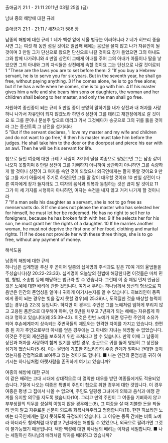 출애굽기 21:1 - 21:11 
2011년 03월 25일 (금)

남녀 종의 해방에 대한 규례



출애굽기 21:1 - 21:11 / 새찬송가 586 장


남종의 해방에 대한 규례
1 네가 백성 앞에 세울 법규는 이러하니라 2 네가 히브리 종을 사면 그는 여섯 해 동안 섬길 것이요 일곱째 해에는 몸값을 물지 않고 나가 자유인이 될 것이며 3 만일 그가 단신으로 왔으면 단신으로 나갈 것이요 장가 들었으면 그의 아내도 그와 함께 나가려니와 4 만일 상전이 그에게 아내를 주어 그의 아내가 아들이나 딸을 낳았으면 그의 아내와 그의 자식들은 상전에게 속할 것이요 그는 단신으로 나갈 것이로되  
1 "These are the laws you are to set before them: 2 "If you buy a Hebrew servant, he is to serve you for six years. But in the seventh year, he shall go free, without paying anything. 3 If he comes alone, he is to go free alone; but if he has a wife when he comes, she is to go with him. 4 If his master gives him a wife and she bears him sons or daughters, the woman and her children shall belong to her master, and only the man shall go free. 

자원하여 종신종이 되는 규례
5 만일 종이 분명히 말하기를 내가 상전과 내 처자를 사랑하니 나가서 자유인이 되지 않겠노라 하면 6 상전이 그를 데리고 재판장에게로 갈 것이요 또 그를 문이나 문설주 앞으로 데리고 가서 그것에다가 송곳으로 그의 귀를 뚫을 것이라 그는 종신토록 그 상전을 섬기리라  
5 "But if the servant declares, 'I love my master and my wife and children and do not want to go free,' 6 then his master must take him before the judges. He shall take him to the door or the doorpost and pierce his ear with an awl. Then he will be his servant for life. 

첩으로 들인 여종에 대한 규례
7 사람이 자기의 딸을 여종으로 팔았으면 그는 남종 같이 나오지 못할지며 8 만일 상전이 그를 기뻐하지 아니하여 상관하지 아니하면 그를 속량하게 할 것이나 상전이 그 여자를 속인 것이 되었으니 외국인에게는 팔지 못할 것이요 9 만일 그를 자기 아들에게 주기로 하였으면 그를 딸 같이 대우할 것이요 10 만일 상전이 다른 여자에게 장가 들지라도 그 여자의 음식과 의복과 동침하는 것은 끊지 말 것이요 11 그가 이 세 가지를 시행하지 아니하면, 여자는 속전을 내지 않고 거저 나가게 할 것이니라  
7 "If a man sells his daughter as a servant, she is not to go free as menservants do. 8 If she does not please the master who has selected her for himself, he must let her be redeemed. He has no right to sell her to foreigners, because he has broken faith with her. 9 If he selects her for his son, he must grant her the rights of a daughter. 10 If he marries another woman, he must not deprive the first one of her food, clothing and marital rights. 11 If he does not provide her with these three things, she is to go free, without any payment of money.

해석도움





남종의 해방에 대한 규례  
하나님은 십계명을 주신 후 곧이어 일종의 십계명의 주석과도 같은 70여 개의 율법들을 주셨습니다(창 20:22-23:33). 십계명이 오늘날의 헌법에 해당한다면 이것들은 마치 민법, 형법, 소송법 등에 해당하는 법규라 할 수 있습니다. 그런데 이 중 제일 먼저 언급된 것은 노예에 대한 배려에 관한 것입니다. 여기서 우리는 하나님께서 당신의 형상으로 지음받은 인간의 존엄성을 얼마나 귀하게 여기시는지를 알 수 있습니다. 히브리인이 동족에게 종이 되는 경우는 빚을 갚지 못할 경우(레 25:39)나, 도적질한 것을 배상할 능력이 없는 경우(출 22:3) 등입니다. 하지만 이 경우도 주인은 그를 노예처럼 엄하게 부리지 않고 고용된 품꾼으로 대우해야 하며, 만 6년을 채우고 7년째가 되는 해에는 자유롭게 하라고 명하고 있습니다(레 25:39-43). 이것은 한번 노예가 되면 영구한 주인의 소유가 되어 후손에게까지 상속되는 주변국들의 제도와는 현격한 차이를 가지고 있습니다. 한편 종 된 자가 주인으로부터 아내를 얻은 경우에는 그 아내와 자녀는 해방될 수 없었습니다. 이것은 주인의 재산권을 보호하기 위한 조처라고 할 수 있습니다. 만약 이때 그 남종이 상전과 처자를 사랑하여 함께 있기를 원할 경우, 송곳으로 귀를 뚫어 영원히 그 상전을 섬기게 했습니다(5-6). 이는 율법에 기초한 히브리인의 주종 관계가 얼마나 관대한 것이었는지를 간접적으로 보여주고 있는 것이기도 합니다.
■ 나는 인간의 존엄성을 귀히 여기시는 하나님처럼 아랫사람을 존귀하게 여기고 있습니까? 

여종의 해방에 대한 규례  
이 같은 배려는 고대 시대에 상대적으로 더 열악한 대우를 받던 여종들에게도 적용되었습니다. 7절에 나오는 여종은 특별히 주인이 첩으로 취한 경우에 대한 것입니다. 이 경우 여종은 평생 그 집에서 나올 수 없으며, 주인도 일평생 그녀에게 의복과 음식과 애정 관계를 유지할 의무를 지도록 했습니다(10). 그리고 만약 주인이 그 여종을 기뻐하지 않고 부부생활의 의무를 성실히 이행치 않을 경우에는(8), 그 여종을 살 때 지불한 돈을 되돌려 받지 말고 자유로운 신분이 되도록 회복시켜주라고 명령합니다(11). 한편 히브리인 노예는 타국인에게는 팔지 못하도록 규정되어 있습니다. 그 이유는 동족 간에는 비록 노예라 하더라도 형제처럼 대우받고 7년째에는 해방될 수 있었으나, 외국으로 팔려가면 그것이 불가능했기 때문입니다. 택한 백성에 대한 하나님의 배려는 이처럼 세밀합니다.
■ 나는 세밀하신 하나님의 배려처럼 약자를 배려하고 있습니까?